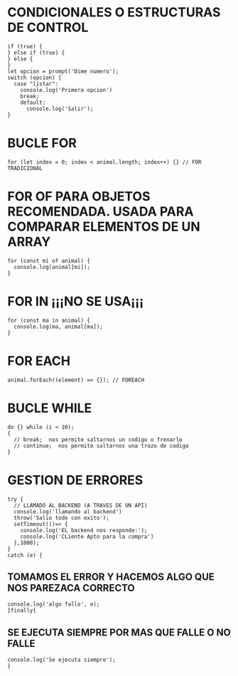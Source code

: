# CONDICIONALES O ESTRUCTURAS DE CONTROL
    if (true) {
    } else if (true) {
    } else {
    }
    let opcion = prompt('Dime numero');
    switch (opcion) {
      case "listar":
        console.log('Primera opcion')
        break;
        default:
          console.log('Salir');
    }

# BUCLE FOR
    for (let index = 0; index < animal.length; index++) {} // FOR TRADICIONAL

# FOR OF PARA OBJETOS RECOMENDADA. USADA PARA COMPARAR ELEMENTOS DE UN ARRAY
    for (const mi of animal) {
      console.log(animal[mi]);
    } 

# FOR IN ¡¡¡NO SE USA¡¡¡
    for (const ma in animal) {
      console.log(ma, animal[ma]);
    } 
    
# FOR EACH
    animal.forEach((element) => {}); // FOREACH

# BUCLE WHILE 
    do {} while (i < 10);
    {
      // break;  nos permite saltarnos un codigo o frenarlo
      // continue;  nos permite saltarnos una trozo de codigo
    }

# GESTION DE ERRORES 
    try {
      // LLAMADO AL BACKEND (A TRAVES DE UN API)
      console.log('llamando al backend')
      throw('Salio todo con exito');
      setTimeout(()=> {
        console.log('EL backend nos responde:');
        console.log('CLiente Apto para la compra')
      },1000);
    } 
    catch (e) {

## TOMAMOS EL ERROR Y HACEMOS ALGO QUE NOS PAREZACA CORRECTO
    console.log('algo fallo', e);
    }finally{

## SE EJECUTA SIEMPRE POR MAS QUE FALLE O NO FALLE
    console.log('Se ejecuta siempre');
    }
